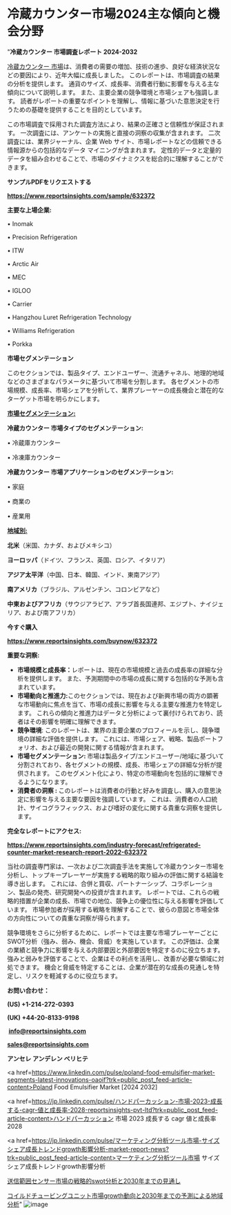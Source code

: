 # 冷蔵カウンター市場2024主な傾向と機会分野

"<strong>冷蔵カウンター 市場調査レポート 2024-2032</strong>

<a href=https://www.reportsinsights.com/sample/632372>冷蔵カウンター 市場</a>は、消費者の需要の増加、技術の進歩、良好な経済状況などの要因により、近年大幅に成長しました。 このレポートは、市場調査の結果の分析を提供します。 通貨のサイズ、成長率、消費者行動に影響を与える主な傾向について説明します。 また、主要企業の競争環境と市場シェアも強調します。 読者がレポートの重要なポイントを理解し、情報に基づいた意思決定を行うための基礎を提供することを目的としています。

この市場調査で採用された調査方法により、結果の正確さと信頼性が保証されます。 一次調査には、アンケートの実施と直接の洞察の収集が含まれます。 二次調査には、業界ジャーナル、企業 Web サイト、市場レポートなどの信頼できる情報源からの包括的なデータ マイニングが含まれます。 定性的データと定量的データを組み合わせることで、市場のダイナミクスを総合的に理解することができます。

<strong><b>サンプルPDFをリクエストする</b></strong>

<a href=https://www.reportsinsights.com/sample/632372><strong><u>https://www.reportsinsights.com/sample/632372</u></strong></a>

<strong>主要な上場企業:</strong>

• Inomak

• Precision Refrigeration

• ITW

• Arctic Air

• MEC

• IGLOO

• Carrier

• Hangzhou Luret Refrigeration Technology

• Williams Refrigeration

• Porkka

<strong>市場セグメンテーション</strong>

このセクションでは、製品タイプ、エンドユーザー、流通チャネル、地理的地域などのさまざまなパラメータに基づいて市場を分割します。 各セグメントの市場規模、成長率、市場シェアを分析して、業界プレーヤーの成長機会と潜在的なターゲット市場を明らかにします。

<strong><u>市場セグメンテーション</u></strong><strong><u>:</u></strong>

<strong>冷蔵カウンター 市場タイプのセグメンテーション:</strong>

• 冷蔵庫カウンター

• 冷凍庫カウンター

<strong>冷蔵カウンター 市場アプリケーションのセグメンテーション:</strong>

• 家庭

• 商業の

• 産業用

<strong><u>地域別</u></strong><strong><u>:</u></strong>

<strong>北米</strong>（米国、カナダ、およびメキシコ）

<strong>ヨーロッパ</strong>（ドイツ、フランス、英国、ロシア、イタリア）

<strong>アジア太平洋</strong>（中国、日本、韓国、インド、東南アジア）

<strong>南アメリカ</strong>（ブラジル、アルゼンチン、コロンビアなど）

<strong>中東およびアフリカ</strong>（サウジアラビア、アラブ首長国連邦、エジプト、ナイジェリア、および南アフリカ）

<strong>今すぐ購入</strong>

<a href=https://www.reportsinsights.com/buynow/632372><strong><u>https://www.reportsinsights.com/buynow/632372</u></strong></a>

<strong>重要な洞察:</strong>
<ul>
  <li><strong>市場規模と成長率：</strong>レポートは、現在の市場規模と過去の成長率の詳細な分析を提供します。 また、予測期間中の市場の成長に関する包括的な予測も含まれています。</li>
  <li><strong>市場動向と推進力:</strong>このセクションでは、現在および新興市場の両方の顕著な市場動向に焦点を当て、市場の成長に影響を与える主要な推進力を特定します。 これらの傾向と推進力はデータと分析によって裏付けられており、読者はその影響を明確に理解できます。</li>
  <li><strong>競争環境</strong>: このレポートは、業界の主要企業のプロフィールを示し、競争環境の詳細な評価を提供します。 これには、市場シェア、戦略、製品ポートフォリオ、および最近の開発に関する情報が含まれます。</li>
  <li><strong>市場セグメンテーション: </strong>市場は製品タイプ/エンドユーザー/地域に基づいて分割されており、各セグメントの規模、成長、市場シェアの詳細な分析が提供されます。 このセグメント化により、特定の市場動向を包括的に理解できるようになります。</li>
  <li><strong>消費者の洞察 : </strong>このレポートは消費者の行動と好みを調査し、購入の意思決定に影響を与える主要な要因を強調しています。 これは、消費者の人口統計、サイコグラフィックス、および嗜好の変化に関する貴重な洞察を提供します。</li>
</ul>
<strong>完全なレポートにアクセス:</strong>

<a href=https://www.reportsinsights.com/industry-forecast/refrigerated-counter-market-research-report-2022-632372><strong><u><b>https://www.reportsinsights.com/industry-forecast/refrigerated-counter-market-research-report-2022-632372</b></u></strong></a>

当社の調査専門家は、一次および二次調査手法を実施して冷蔵カウンター市場を分析し、トップキープレーヤーが実施する戦略的取り組みの評価に関する結論を導き出します。 これには、合併と買収、パートナーシップ、コラボレーション、製品の発売、研究開発への投資が含まれます。 レポートでは、これらの戦略的措置が企業の成長、市場での地位、競争上の優位性に与える影響を評価しています。 市場参加者が採用する戦略を理解することで、彼らの意図と市場全体の方向性についての貴重な洞察が得られます。

競争環境をさらに分析するために、レポートでは主要な市場プレーヤーごとにSWOT分析（強み、弱み、機会、脅威）を実施しています。 この評価は、企業の業績と競争力に影響を与える内部要因と外部要因を特定するのに役立ちます。 強みと弱みを評価することで、企業はその利点を活用し、改善が必要な領域に対処できます。 機会と脅威を特定することは、企業が潜在的な成長の見通しを特定し、リスクを軽減するのに役立ちます。

<strong>お問い合わせ：</strong>

<strong>(US) +1-214-272-0393</strong>

<strong>(UK) +44-20-8133-9198</strong>

<strong> </strong><a href=info@reportsinsights.com><strong><u>info@reportsinsights.com</u></strong></a>

<a href=sales@reportsinsights.com><strong><u>sales@reportsinsights.com</u></strong></a>

<strong>アンセレ アンデレン ベリヒテ</strong>

<a href=https://www.linkedin.com/pulse/poland-food-emulsifier-market-segments-latest-innovations-oaoif?trk=public_post_feed-article-content>Poland Food Emulsifier Market [2024 2032]</a>

<a href=https://jp.linkedin.com/pulse/ハンドパーカッション-市場-2023-成長する-cagr-値と成長率-2028-reportsinsights-pvt-ltd?trk=public_post_feed-article-content>ハンドパーカッション 市場 2023 成長する cagr 値と成長率 2028</a>

<a href=https://jp.linkedin.com/pulse/マーケティング分析ツール市場-サイズシェア成長トレンドgrowth影響分析-market-report-news?trk=public_post_feed-article-content>マーケティング分析ツール市場 サイズシェア成長トレンドgrowth影響分析</a>

<a href=https://www.linkedin.com/pulse/送信範囲センサー市場の戦略的swot分析と2030年までの見通し-healthscope-news-245-dx30f/>送信範囲センサー市場の戦略的swot分析と2030年までの見通し</a>

<a href=https://www.linkedin.com/pulse/コイルドチュービングユニット市場growth動向と2030年までの予測による地域分析-reports-insights-expert-kb0mf/>コイルドチュービングユニット市場growth動向と2030年までの予測による地域分析</a>"
![image](https://github.com/gayatrid12/RIindustry/assets/158473851/cc7f79c5-e3d0-4321-97d5-86ba4ad1b3c9)
